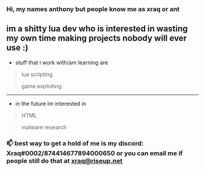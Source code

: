### Hi, my names anthony but people know me as xraq or ant
## im a shitty lua dev who is interested in wasting my own time making projects nobody will ever use :)

* stuff that i work with/am learning are
> lua scripting

> game exploiting
-------------------------------------------------------------------
- in the future im interested in
 > HTML
 
 > malware research
 

### 📫 best way to get a hold of me is my discord: Xraq#0002/874414677894000650 or you can email me if people still do that at xraq@riseup.net



